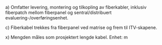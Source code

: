 a) Omfatter levering, montering og tilkopling av fiberkabler, inklusiv fiberpatch mellom fiberpanel og sentral/distribuert evaluering-/overføringsenhet.

c) Fiberkabel trekkes fra fiberpanel ved matrise og frem til ITV-skapene.

x) Mengden måles som prosjektert lengde kabel. Enhet: m

